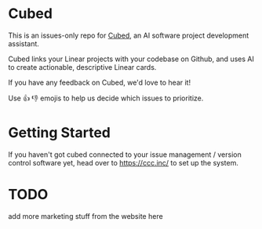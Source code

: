 # Cubed
This is an issues-only repo for [Cubed](https://ccc.inc/), an AI software project development assistant.

Cubed links your Linear projects with your codebase on Github, and uses AI to create actionable, descriptive Linear cards.

If you have any feedback on Cubed, we'd love to hear it! 

Use :+1: :-1: emojis to help us decide which issues to prioritize.

# Getting Started

If you haven't got cubed connected to your issue management / version control software yet, head over to https://ccc.inc/ to set up the system.

# TODO

add more marketing stuff from the website here
